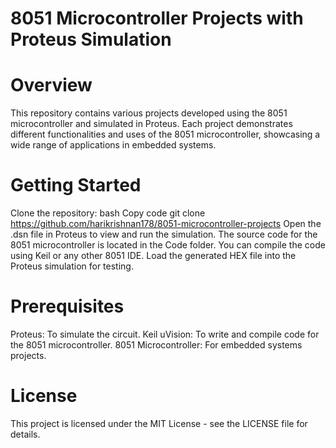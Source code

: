 # 8051 Microcontroller Projects with Proteus Simulation
# Overview
This repository contains various projects developed using the 8051 microcontroller and simulated in Proteus. Each project demonstrates different functionalities and uses of the 8051 microcontroller, showcasing a wide range of applications in embedded systems.
# Getting Started
Clone the repository:
bash
Copy code
git clone https://github.com/harikrishnan178/8051-microcontroller-projects
Open the .dsn file in Proteus to view and run the simulation.
The source code for the 8051 microcontroller is located in the Code folder. You can compile the code using Keil or any other 8051 IDE.
Load the generated HEX file into the Proteus simulation for testing.
# Prerequisites
Proteus: To simulate the circuit.
Keil uVision: To write and compile code for the 8051 microcontroller.
8051 Microcontroller: For embedded systems projects.
# License
This project is licensed under the MIT License - see the LICENSE file for details.
